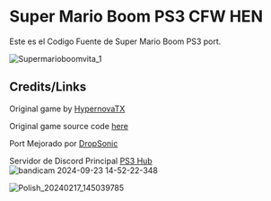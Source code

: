 # Super Mario Boom PS3 CFW HEN
Este es el Codigo Fuente de Super Mario Boom PS3 port.

![Supermarioboomvita_1](https://github.com/user-attachments/assets/eb618a69-691b-42c5-bbc5-8bf3f54eb21a)


## Credits/Links
Original game by [HypernovaTX](https://github.com/HypernovaTX)

Original game source code [here](https://github.com/HypernovaTX/SuperMarioBoom)

Port Mejorado por [DropSonic](https://github.com/DropSonic0)

Servidor de Discord Principal 
[PS3 Hub](https://discord.gg/fqK2GPjW6Y)
![bandicam 2024-09-23 14-52-22-348](https://github.com/user-attachments/assets/0b95d2b5-dfb6-4d69-b63b-81aa1591b71e)



![Polish_20240217_145039785](https://github.com/user-attachments/assets/e41743ef-517a-4189-9284-430926b7544e)
